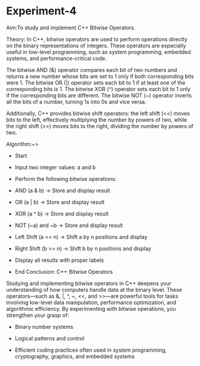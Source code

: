 # Experiment-4

Aim:To study and implement C++ Bitwise Operators.

Theory:
In C++, bitwise operators are used to perform operations directly on the binary representations of integers. These operators are especially useful in low-level programming, such as system programming, embedded systems, and performance-critical code.

The bitwise AND (&) operator compares each bit of two numbers and returns a new number whose bits are set to 1 only if both corresponding bits were 1. The bitwise OR (|) operator sets each bit to 1 if at least one of the corresponding bits is 1. The bitwise XOR (^) operator sets each bit to 1 only if the corresponding bits are different. The bitwise NOT (~) operator inverts all the bits of a number, turning 1s into 0s and vice versa.

Additionally, C++ provides bitwise shift operators: the left shift (<<) moves bits to the left, effectively multiplying the number by powers of two, while the right shift (>>) moves bits to the right, dividing the number by powers of two.

Algorithm:~>

- Start
  
- Input two integer values: a and b
  
- Perform the following bitwise operations:
  
- AND (a & b) → Store and display result
  
- OR (a | b) → Store and display result
  
- XOR (a ^ b) → Store and display result
  
- NOT (~a) and ~b → Store and display result
  
- Left Shift (a << n) → Shift a by n positions and display
  
- Right Shift (b >> n) → Shift b by n positions and display
  
- Display all results with proper labels
  
- End
Conclusion:
 C++ Bitwise Operators

Studying and implementing bitwise operators in C++ deepens your understanding of how computers handle data at the binary level. These operators—such as &, |, ^, ~, <<, and >>—are powerful tools for tasks involving low-level data manipulation, performance optimization, and algorithmic efficiency.
By experimenting with bitwise operations, you strengthen your grasp of:

- Binary number systems
  
- Logical patterns and control
  
- Efficient coding practices often used in system programming, cryptography, graphics, and embedded systems


